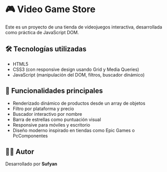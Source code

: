 # 🎮 Video Game Store

Este es un proyecto de una tienda de videojuegos interactiva, desarrollada como práctica de JavaScript DOM.

## 🛠️ Tecnologías utilizadas

- HTML5
- CSS3 (con responsive design usando Grid y Media Queries)
- JavaScript (manipulación del DOM, filtros, buscador dinámico)

## 🚀 Funcionalidades principales

- Renderizado dinámico de productos desde un array de objetos
- Filtro por plataforma y precio
- Buscador interactivo por nombre
- Barra de estrellas como puntuación visual
- Responsive para móviles y escritorio
- Diseño moderno inspirado en tiendas como Epic Games o PcComponentes

## 🧑‍💻 Autor

Desarrollado por **Sufyan** 
